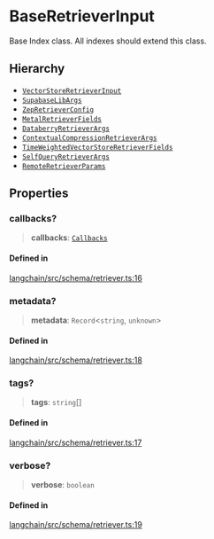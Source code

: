 BaseRetrieverInput
==================

Base Index class. All indexes should extend this class.

Hierarchy[​](#hierarchy "Direct link to Hierarchy")
---------------------------------------------------

*   [`VectorStoreRetrieverInput`](/docs/api/vectorstores_base/interfaces/VectorStoreRetrieverInput)
*   [`SupabaseLibArgs`](/docs/api/retrievers_supabase/interfaces/SupabaseLibArgs)
*   [`ZepRetrieverConfig`](/docs/api/retrievers_zep/interfaces/ZepRetrieverConfig)
*   [`MetalRetrieverFields`](/docs/api/retrievers_metal/interfaces/MetalRetrieverFields)
*   [`DataberryRetrieverArgs`](/docs/api/retrievers_databerry/interfaces/DataberryRetrieverArgs)
*   [`ContextualCompressionRetrieverArgs`](/docs/api/retrievers_contextual_compression/interfaces/ContextualCompressionRetrieverArgs)
*   [`TimeWeightedVectorStoreRetrieverFields`](/docs/api/retrievers_time_weighted/interfaces/TimeWeightedVectorStoreRetrieverFields)
*   [`SelfQueryRetrieverArgs`](/docs/api/retrievers_self_query/interfaces/SelfQueryRetrieverArgs)
*   [`RemoteRetrieverParams`](/docs/api/retrievers_remote/interfaces/RemoteRetrieverParams)

Properties[​](#properties "Direct link to Properties")
------------------------------------------------------

### callbacks?[​](#callbacks "Direct link to callbacks?")

> **callbacks**: [`Callbacks`](/docs/api/callbacks/types/Callbacks)

#### Defined in[​](#defined-in "Direct link to Defined in")

[langchain/src/schema/retriever.ts:16](https://github.com/hwchase17/langchainjs/blob/46e1734/langchain/src/schema/retriever.ts#L16)

### metadata?[​](#metadata "Direct link to metadata?")

> **metadata**: `Record`<`string`, `unknown`\>

#### Defined in[​](#defined-in-1 "Direct link to Defined in")

[langchain/src/schema/retriever.ts:18](https://github.com/hwchase17/langchainjs/blob/46e1734/langchain/src/schema/retriever.ts#L18)

### tags?[​](#tags "Direct link to tags?")

> **tags**: `string`\[\]

#### Defined in[​](#defined-in-2 "Direct link to Defined in")

[langchain/src/schema/retriever.ts:17](https://github.com/hwchase17/langchainjs/blob/46e1734/langchain/src/schema/retriever.ts#L17)

### verbose?[​](#verbose "Direct link to verbose?")

> **verbose**: `boolean`

#### Defined in[​](#defined-in-3 "Direct link to Defined in")

[langchain/src/schema/retriever.ts:19](https://github.com/hwchase17/langchainjs/blob/46e1734/langchain/src/schema/retriever.ts#L19)
